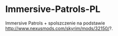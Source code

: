 # Immersive-Patrols-PL
Immersive Patrols + spolszczenie na podstawie http://www.nexusmods.com/skyrim/mods/32150/?.
